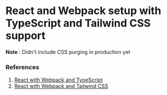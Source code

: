 # React and Webpack setup with TypeScript and Tailwind CSS support

**Note**  : Didn't include CSS purging in production yet

### References

1. [React with Webpack and TypeScript](https://dahvinchee.medium.com/how-to-set-up-a-react-typescript-project-from-scratch-with-babel-and-webpack-6b069881229d)
2. [React with Webpack and Tailwind CSS](https://blog.logrocket.com/webpack-from-scratch-for-tailwind-css-with-react/)
